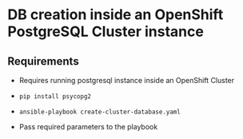 # DB creation inside an OpenShift PostgreSQL Cluster instance

## Requirements

* Requires running postgresql instance inside an OpenShift Cluster

* `pip install psycopg2`
* `ansible-playbook create-cluster-database.yaml`
* Pass required parameters to the playbook
